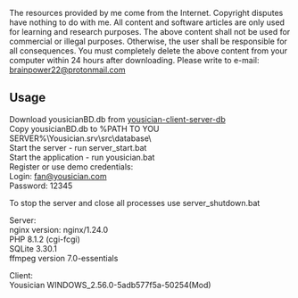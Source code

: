The resources provided by me come from the Internet. Copyright disputes have nothing to do with me. All content and software articles are only used for learning and research purposes. The above content shall not be used for commercial or illegal purposes. Otherwise, the user shall be responsible for all consequences. You must completely delete the above content from your computer within 24 hours after downloading. Please write to e-mail: brainpower22@protonmail.com

## Usage  
Download yousicianBD.db from [yousician-client-server-db](https://github.com/brainpower22/yousician-client-server-db)  
Copy yousicianBD.db to %PATH TO YOU SERVER%\Yousician.srv\src\database\  
Start the server - run server_start.bat  
Start the application - run yousician.bat  
Register or use demo credentials:  
Login: fan@yousician.com  
Password: 12345  

To stop the server and close all processes use server_shutdown.bat

Server:  
nginx version: nginx/1.24.0  
PHP 8.1.2 (cgi-fcgi)  
SQLite 3.30.1  
ffmpeg version 7.0-essentials  

Client:  
Yousician WINDOWS_2.56.0-5adb577f5a-50254(Mod)  
